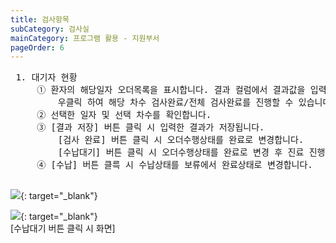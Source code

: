 ```yaml
---
title: 검사항목
subCategory: 검사실
mainCategory: 프로그램 활용 - 지원부서
pageOrder: 6
---
```


<pre>
 <t2><bold>1. 대기자 현황</bold></t2>
     ① 환자의 해당일자 오더목록을 표시합니다. 결과 컬럼에서 결과값을 입력합니다. 
         우클릭 하여 해당 차수 검사완료/전체 검사완료를 진행할 수 있습니다.  
     ② 선택한 일자 및 선택 차수를 확인합니다.
     ③ [결과 저장] 버튼 클릭 시 입력한 결과가 저장됩니다.
         [검사 완료] 버튼 클릭 시 오더수행상태를 완료로 변경합니다.
         [수납대기] 버튼 클릭 시 오더수행상태를 완료로 변경 후 진료 진행상태 확인 창이 팝업됩니다.
     ④ [수납] 버튼 클륵 시 수납상태를 보류에서 완료상태로 변경합니다.

</pre>

[![](/images/{{page.url}}_1.png)](/images/{{page.url}}_1.png){: target="_blank"}

[![](/images/{{page.url}}_2.png)](/images/{{page.url}}_2.png){: target="_blank"}
<br>[수납대기 버튼 클릭 시 화면]